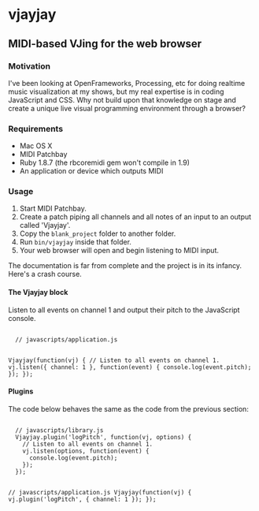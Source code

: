 vjayjay
=======

MIDI-based VJing for the web browser
------------------------------------

### Motivation

I've been looking at OpenFrameworks, Processing, etc for doing realtime music visualization at my shows, 
but my real expertise is in coding JavaScript and CSS. Why not build upon that knowledge on stage and 
create a unique live visual programming environment through a browser?

### Requirements

* Mac OS X
* MIDI Patchbay
* Ruby 1.8.7 (the rbcoremidi gem won't compile in 1.9)
* An application or device which outputs MIDI

### Usage

1. Start MIDI Patchbay.
2. Create a patch piping all channels and all notes of an input to an output called 'Vjayjay'.
3. Copy the `blank_project` folder to another folder.
4. Run `bin/vjayjay` inside that folder.
5. Your web browser will open and begin listening to MIDI input.

The documentation is far from complete and the project is in its infancy. Here's a crash course.

#### The Vjayjay block

Listen to all events on channel 1 and output their pitch to the JavaScript console.

<code>
  // javascripts/application.js

  Vjayjay(function(vj) {
    // Listen to all events on channel 1.
    vj.listen({ channel: 1 }, function(event) {
      console.log(event.pitch);
    });
  });
</code>

#### Plugins

The code below behaves the same as the code from the previous section:

<code>
  // javascripts/library.js
  Vjayjay.plugin('logPitch', function(vj, options) {
    // Listen to all events on channel 1.
    vj.listen(options, function(event) {
      console.log(event.pitch);
    });
  });

  // javascripts/application.js
  Vjayjay(function(vj) {
    vj.plugin('logPitch', { channel: 1 });
  });
</code>

